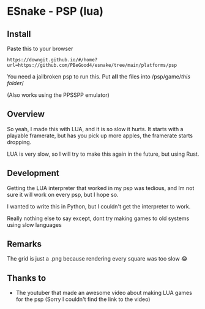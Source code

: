 # ESnake - PSP (lua)

## Install

Paste this to your browser
```
https://downgit.github.io/#/home?url=https://github.com/PBeGood4/esnake/tree/main/platforms/psp
```

You need a jailbroken psp to run this. Put **all** the files into /psp/game/*this folder*/

(Also works using the PPSSPP emulator)

## Overview

So yeah, I made this with LUA, and it is so slow it hurts. It starts with a playable framerate, but has you pick up more apples, the framerate starts dropping.

LUA is very slow, so I will try to make this again in the future, but using Rust.

## Development

Getting the LUA interpreter that worked in my psp was tedious, and Im not sure it will work on every psp, but I hope so.

I wanted to write this in Python, but I couldn't get the interpreter to work.

Really nothing else to say except, dont try making games to old systems using slow languages

## Remarks

The grid is just a .png because rendering every square was too slow 😂

## Thanks to

- The youtuber that made an awesome video about making LUA games for the psp (Sorry I couldn't find the link to the video)
